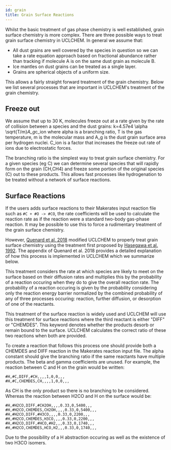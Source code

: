 ```yaml
---
id: grain
title: Grain Surface Reactions
---
```

Whilst the basic treatment of gas phase chemistry is well established, grain surface chemistry is more complex. There are three possible ways to treat grain surface chemistry in UCLCHEM. In general we assume that:
- All dust grains are well covered by the species in question so we can take a rate equation approach based on fractional abundance rather than tracking if molecule A is on the same dust grain as molecule B.
- Ice mantles on dust grains can be treated as a single layer.
- Grains are spherical objects of a uniform size.

This allows a fairly straight forward treatment of the grain chemistry. Below we list several processes that are important in UCLCHEM's treatment of the grain chemistry.

## Freeze out
We assume that up to 30 K, molecules freeze out at a rate given by the rate of collision between a species and the dust grains:
	k=4.57e4 \alpha \sqrt{T/m}*A_g*c_ion
where alpha is a branching ratio, T is the gas temperature, m is the molecular mass and A_g is the dust grain surface area per hydrogen nuclei. C_ion is a factor that increases the freeze out rate of ions due to electrostatic forces.

The branching ratio is the simplest way to treat grain surface chemistry. For a given species (eg C) we can determine several species that will rapidly form on the grain (CH,CH4) and freeze some portion of the original species (C) out to these products. This allows fast processes like hydrogenation to be treated without a network of surface reactions.

## Surface Reactions
If the users adds surface reactions to their Makerates input reaction file such as ```#C + #O -> #CO```, the rate coefficients will be used to calculate the reaction rate as if the reaction were a standard two-body gas-phase reaction. It may be possible to use this to force a rudimentary treatment of the grain surface chemistry.

However, [Quenard et al. 2018](https://dx.doi.org/10.1093/mnras/stx2960) modified UCLCHEM to properly treat grain surface chemistry using the treatment first proposed by [Hasegawa et al. 1992](https://dx.doi.org/10.1086/191713). The appendix of Quenard et al. 2018 provides a detailed explanation of how this process is implemented in UCLCHEM which we summarize below.

This treatment considers the rate at which species are likely to meet on the surface based on their diffusion rates and multiplies this by the probability of a reaction occuring when they do to give the overall reaction rate. The probability of a reaction occuring is given by the probability considering only the reaction energy barrier normalized by the combined probability of any of three processes occuring: reaction, further diffusion, or desorption of one of the reactants.

This treatment of the surface reaction is widely used and UCLCHEM will use this treatment for surface reactions where the third reactant is either "DIFF" or "CHEMDES". This keyword denotes whether the products desorb or remain bound to the surface. UCLCHEM calculates the correct ratio of these two reactions when both are provided.

To create a reaction that follows this process one should provide both a CHEMDES and DIFF reaction in the Makerates reaction input file. The alpha constant should give the branching ratio if the same reactants have multiple products. The beta and gamma coefficients are unused. For example, the reaction between C and H on the grain would be written:
```
#H,#C,DIFF,#CH,,,,1,0,0,,,
#H,#C,CHEMDES,CH,,,,1,0,0,,,
```
As CH is the only product so there is no branching to be considered. Whereas the reaction between H2CO and H on the surface would be:
```
#H,#H2CO,DIFF,#CH2OH,,,,0.33,0,5400,,,
#H,#H2CO,CHEMDES,CH2OH,,,,0.33,0,5400,,,
#H,#H2CO,DIFF,#H3CO,,,,0.33,0,2200,,,
#H,#H2CO,CHEMDES,H3CO,,,,0.33,0,2200,,,
#H,#H2CO,DIFF,#HCO,#H2,,,0.33,0,1740,,,
#H,#H2CO,CHEMDES,HCO,H2,,,0.33,0,1740,,,
```
Due to the possibility of a H abstraction occuring as well as the existence of two H3CO isomers.